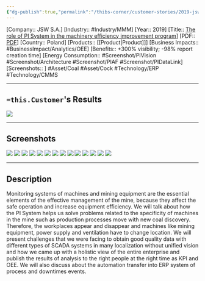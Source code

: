 ```yaml
---
{"dg-publish":true,"permalink":"/thibs-corner/customer-stories/2019-jsw-s-a-the-role-of-pi-system-in-the-machinery-efficiency-improvement-program/","noteIcon":""}
---
```


[Company:: JSW S.A.]
[Industry:: #Industry/MMM]
[Year:: 2019]
[Title:: [The role of PI System in the machinery efficiency improvement program](https://resources.osisoft.com/presentations/the-role-of-pi-system-in-the-machinery-efficiency-improvement-program-in-jsw-s-a-/)]
[PDF:: [PDF](https://cdn.osisoft.com/osi/presentations/2019-uc-gothenburg/UC19EU-D2PI04-JSW-Kwasnica-The-role-of-PI-System-in-the-machinery-efficiency-improvement-program.pdf)]
[Country:: Poland]
[Products:: [[Product\|Product]]]
[Business Impacts:: #BusinessImpact/Analytics/OEE]
[Benefits:: +300% visibility; -98% report creation time]
[Energy Consumption:: #Screenshot/PIVision #Screenshot/Architecture #Screenshot/PIAF  #Screenshot/PIDataLink]
[Screenshots:: ]
#Asset/Coal #Asset/Cock    #Technology/ERP #Technology/CMMS

---
## `=this.Customer`'s Results
![](https://i.imgur.com/4qJlKfn.png)

---
## Screenshots
![](https://i.imgur.com/fWlUVud.png)
![](https://i.imgur.com/xFlsO34.png)
![](https://i.imgur.com/SyGHgsx.png)
![](https://i.imgur.com/bK0AsSs.png)
![](https://i.imgur.com/Jg9l2mo.png)
![](https://i.imgur.com/NnBfakM.png)
![](https://i.imgur.com/iHMUHJJ.png)
![](https://i.imgur.com/7A3O1WM.png)
![](https://i.imgur.com/ktzT7rH.png)
![](https://i.imgur.com/UdPDJle.png)
![](https://i.imgur.com/Hp9Zf5F.png)
![](https://i.imgur.com/f4D6cxA.png)
![](https://i.imgur.com/3tzy8Ae.png)
![](https://i.imgur.com/BtwuYRw.png)


---
## Description
Monitoring systems of machines and mining equipment are the essential elements of the effective management of the mine, because they affect the safe operation and increase equipment efficiency. We will talk about how the PI System helps us solve problems related to the specificity of machines in the mine such as production processes move with new coal discovery. Therefore, the workplaces appear and disappear and machines like mining equipment, power supply and ventilation have to change location. We will present challenges that we were facing to obtain good quality data with different types of SCADA systems in many localization without unified vision and how we came up with a holistic view of the entire enterprise and publish the results of analysis to the right people at the right time as KPI and OEE. We will also discuss about the automation transfer into ERP system of process and downtimes events.